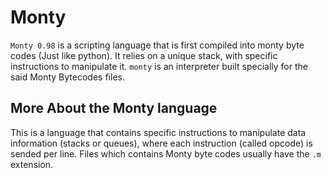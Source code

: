 # Monty

`Monty 0.98` is a scripting language that is first compiled into monty byte codes (Just like python). It relies on a unique stack, with specific instructions to manipulate it. `monty` is an interpreter built specially for the said Monty Bytecodes files.

## More About the Monty language

This is a language that contains specific instructions to manipulate data information (stacks or queues), where each instruction (called opcode) is sended per line. Files which contains Monty byte codes usually have the `.m` extension.
